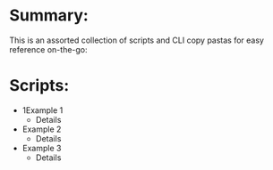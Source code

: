 # Summary:
This is an assorted collection of scripts and CLI copy pastas for easy reference on-the-go:

# Scripts:
* 1Example 1
  * Details
* Example 2
  * Details
* Example 3
  * Details
